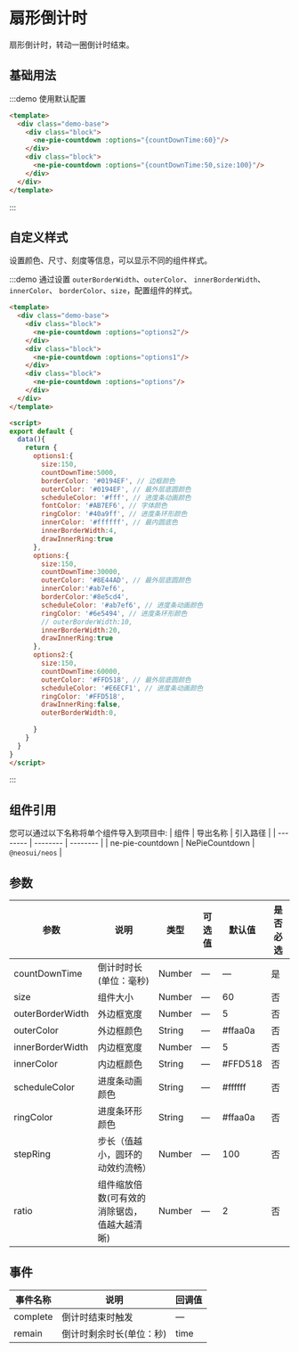# 扇形倒计时

扇形倒计时，转动一圈倒计时结束。

## 基础用法

:::demo 使用默认配置
```html
<template>
  <div class="demo-base">
    <div class="block">
      <ne-pie-countdown :options="{countDownTime:60}"/>
    </div>
    <div class="block">
      <ne-pie-countdown :options="{countDownTime:50,size:100}"/>
    </div>
  </div>
</template>
```
:::

## 自定义样式

设置颜色、尺寸、刻度等信息，可以显示不同的组件样式。

:::demo 通过设置 `outerBorderWidth`、`outerColor`、 `innerBorderWidth`、`innerColor`、 `borderColor`、`size`，配置组件的样式。
```html
<template>
  <div class="demo-base">
    <div class="block">
      <ne-pie-countdown :options="options2"/>
    </div>
    <div class="block">
      <ne-pie-countdown :options="options1"/>
    </div>
    <div class="block">
      <ne-pie-countdown :options="options"/>
    </div>
  </div>
</template>

<script>
export default {
  data(){
    return {
      options1:{
        size:150,
        countDownTime:5000,
        borderColor: '#0194EF', // 边框颜色
        outerColor: '#0194EF', // 最外层底圆颜色
        scheduleColor: '#fff', // 进度条动画颜色
        fontColor: '#AB7EF6', // 字体颜色
        ringColor: '#40a9ff', // 进度条环形颜色
        innerColor: '#ffffff', // 最内圆底色
        innerBorderWidth:4,
        drawInnerRing:true
      },
      options:{
        size:150,
        countDownTime:30000,
        outerColor: '#8E44AD', // 最外层底圆颜色
        innerColor:'#ab7ef6',
        borderColor:'#8e5cd4',
        scheduleColor: '#ab7ef6', // 进度条动画颜色
        ringColor: '#6e5494', // 进度条环形颜色
        // outerBorderWidth:10,
        innerBorderWidth:20,
        drawInnerRing:true
      },
      options2:{
        size:150,
        countDownTime:60000,
        outerColor: '#FFD518', // 最外层底圆颜色
        scheduleColor: '#E6ECF1', // 进度条动画颜色
        ringColor: '#FFD518', 
        drawInnerRing:false,
        outerBorderWidth:0,
        
      }
    }
  }
}
</script>
```
:::

## 组件引用
您可以通过以下名称将单个组件导入到项目中:
| 组件 | 导出名称 | 引入路径 |
| -------- | -------- | -------- |
| ne-pie-countdown | NePieCountdown | `@neosui/neos` | 

## 参数

| 参数                        | 说明                       | 类型   | 可选值          | 默认值       | 是否必选 |
| --------------------------- | -------------------------- | ------ | --------------- | ------------ |------------ |
| countDownTime | 倒计时时长(单位：毫秒) | Number | — | — | 是 |
| size | 组件大小 | Number | — | 60 | 否 |
| outerBorderWidth | 外边框宽度 | Number | — | 5 | 否 |
| outerColor | 外边框颜色 | String | — | #ffaa0a | 否 |
| innerBorderWidth | 内边框宽度 | Number | — | 5 | 否 |
| innerColor | 内边框颜色 | String | — | #FFD518 | 否 |
| scheduleColor | 进度条动画颜色 | String | — | #ffffff | 否 |
| ringColor | 进度条环形颜色 | String | — | #ffaa0a | 否 |
| stepRing | 步长（值越小，圆环的动效约流畅） | Number | — | 100 | 否 |
| ratio | 组件缩放倍数(可有效的消除锯齿，值越大越清晰) | Number | — | 2 | 否 |

## 事件

| 事件名称        | 说明          | 回调值 |
| ------------ | ------------ | ------ | 
| complete | 倒计时结束时触发 | — |
| remain | 倒计时剩余时长(单位：秒) | time |


<script>
export default{
  data(){
    return {
      options1:{
        size:150,
        countDownTime:50000,
        borderColor: '#0194EF', // 边框颜色
        outerColor: '#0194EF', // 最外层底圆颜色
        scheduleColor: '#fff', // 进度条动画颜色
        fontColor: '#AB7EF6', // 字体颜色
        ringColor: '#40a9ff', // 进度条环形颜色
        innerColor: '#ffffff', // 最内圆底色
        innerBorderWidth:4,
        drawInnerRing:true
      },
      options:{
        size:150,
        countDownTime:30000,
        outerColor: '#8E44AD', // 最外层底圆颜色
        innerColor:'#ab7ef6',
        borderColor:'#8e5cd4',
        scheduleColor: '#ab7ef6', // 进度条动画颜色
        ringColor: '#6e5494', // 进度条环形颜色
        // outerBorderWidth:10,
        innerBorderWidth:20,
        drawInnerRing:true
      },
      options2:{
        size:150,
        countDownTime:60000,
        outerColor: '#FFD518', // 最外层底圆颜色
        scheduleColor: '#E6ECF1', // 进度条动画颜色
        ringColor: '#FFD518', 
        drawInnerRing:false,
        outerBorderWidth:0
      }
    }
  },
   methods: {
     complete(){
       console.log('over')
     }
   }
}
</script>

<style lang="scss">
.demo-base{
  display: flex;
  justify-content: space-between;
  align-items: center;
  position: relative;
  text-align:center;
  .block{
    flex:1;
  }
}
</style>
